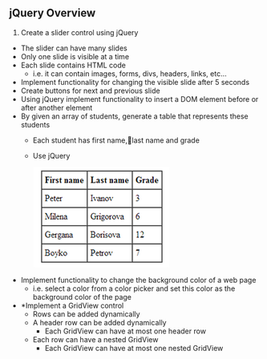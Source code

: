## jQuery Overview

1. Create a slider control using jQuery
  * The slider can have many slides
  * Only one slide is visible at a time
  * Each slide contains HTML code
    * i.e. it can contain images, forms, divs, headers, links, etc…
  * Implement functionality for changing the visible slide after 5 seconds
  * Create buttons for next and previous slide
* Using jQuery implement functionality to insert a DOM element before or after another element
* By given an array of students, generate a table that represents these students
  * Each student has first name,last name and grade
  * Use jQuery

    ![students-table](03.students-table.png) 
* Implement functionality to change the background color of a web page
  * i.e. select a color from a color picker and set this color as the background color of the page
* *Implement a GridView control
  * Rows can be added dynamically
  * A header row can be added dynamically
    * Each GridView can have at most one header row
  * Each row can have  a nested GridView
    * Each GridView can have at most one nested GridView
